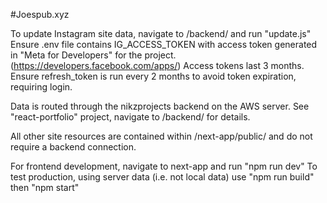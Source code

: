 #Joespub.xyz

To update Instagram site data, navigate to /backend/ and run "update.js"
Ensure .env file contains IG_ACCESS_TOKEN with access token generated in "Meta for Developers" for the project.
(https://developers.facebook.com/apps/)
Access tokens last 3 months. Ensure refresh_token is run every 2 months to avoid token expiration, requiring login.

Data is routed through the nikzprojects backend on the AWS server.
See "react-portfolio" project, navigate to /backend/ for details.

All other site resources are contained within /next-app/public/ and do not require a backend connection.

For frontend development, navigate to next-app and run "npm run dev"
To test production, using server data (i.e. not local data) use "npm run build" then "npm start"
